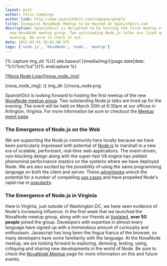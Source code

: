 ```yaml
---
layout: post
author: Chris Cummings
author_link: http://www.spanishdict.com/company/people
title: Inaugural NovaNode Meetup to be Hosted at SpanishDict.com
description: SpanishDict is delighted to be hosting the first meetup of the 
  new NovaNode meetup group. Two outstanding Node.js talks are lined up for the 
  evening. Be sure to check it out.
date: 2012-03-01 18:01:00 UTC
tags: ['node.js', 'NovaNode', 'node', 'meetup']
---
```


{% capture img_dir %}{{ site.baseurl }}media/img/{{page.date|date: "%Y/%m/%d"}}{% endcapture %}

[![Nova Node Logo][nova_node_img]][meetup]

[nova_node_img]: {{ img_dir }}/nova_node.png

SpanishDict is looking forward to hosting the first meetup of the new 
[NovaNode meetup group][meetup]. Two outstanding Node.js talks are lined up for the evening. The
event will be held on March 20th at 6:30pm at our offices in Arlington, Virginia. 
For more information be sure to checkout the [Meetup event page][meetup].

### The Emergence of Node.js on the Web

We are supporting the Node.js community here locally because
we have been particularly impressed with potential of [Node.js][nodejs] to marshall
in a new era of scalable, performant, real-time web applications. 
The event-driven, non-blocking design along with the super-fast V8 engine
has yielded phenominal performance stastics on the systems where we have 
deployed Node. We are also excited by the possibility of using the same 
programming language on both the client and server. These [advantages][quora] 
unlock the potential for a number of compelling [use cases][usecases] and have 
propelled Node's rapid rise in [popularity][vsruby].

### The Emergence of Node.js in Virginia

Here in Virginia, just outside of Washington DC, we have seen evidence of 
Node's increasing influence. In the first week that we launched the NovaNode
meetup group, along with our friends at 
[tixelated][tixelated], **over 50 people** joined the group. 
Developers with expertise in almost every language have signed up with a 
tremendous amount of curiousity and enthusiasm. Javascript has long been the 
lingua franca of the browser, so many developers have some familiarity with the
language. At the NovaNode meetup, we are looking forward to exploring, demoing, 
testing, using, critiquing and sharing new developments in the world of Node. 
Be sure to check the [NovaNode Meetup][meetup] page for more information 
on this and future events. 

[nodejs]: http://nodejs.org/
[meetup]: http://www.meetup.com/Nova-Node/events/52749282/
[quora]: http://www.quora.com/Node-js/Why-is-Node-js-becoming-so-popular
[vsruby]:  http://venturebeat.com/2011/11/28/node-is-one-of-the-cool-kids-now/
[usecases]: http://mashable.com/2011/03/10/node-js/
[tixelated]: http://launch.tixelated.com/